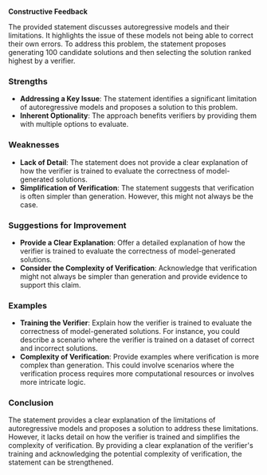 **Constructive Feedback**

The provided statement discusses autoregressive models and their limitations. It highlights the issue of these models not being able to correct their own errors. To address this problem, the statement proposes generating 100 candidate solutions and then selecting the solution ranked highest by a verifier.

### **Strengths**

- **Addressing a Key Issue**: The statement identifies a significant limitation of autoregressive models and proposes a solution to this problem.
- **Inherent Optionality**: The approach benefits verifiers by providing them with multiple options to evaluate.

### **Weaknesses**

- **Lack of Detail**: The statement does not provide a clear explanation of how the verifier is trained to evaluate the correctness of model-generated solutions.
- **Simplification of Verification**: The statement suggests that verification is often simpler than generation. However, this might not always be the case.

### **Suggestions for Improvement**

- **Provide a Clear Explanation**: Offer a detailed explanation of how the verifier is trained to evaluate the correctness of model-generated solutions.
- **Consider the Complexity of Verification**: Acknowledge that verification might not always be simpler than generation and provide evidence to support this claim.

### **Examples**

- **Training the Verifier**: Explain how the verifier is trained to evaluate the correctness of model-generated solutions. For instance, you could describe a scenario where the verifier is trained on a dataset of correct and incorrect solutions.
- **Complexity of Verification**: Provide examples where verification is more complex than generation. This could involve scenarios where the verification process requires more computational resources or involves more intricate logic.

### **Conclusion**

The statement provides a clear explanation of the limitations of autoregressive models and proposes a solution to address these limitations. However, it lacks detail on how the verifier is trained and simplifies the complexity of verification. By providing a clear explanation of the verifier's training and acknowledging the potential complexity of verification, the statement can be strengthened.
